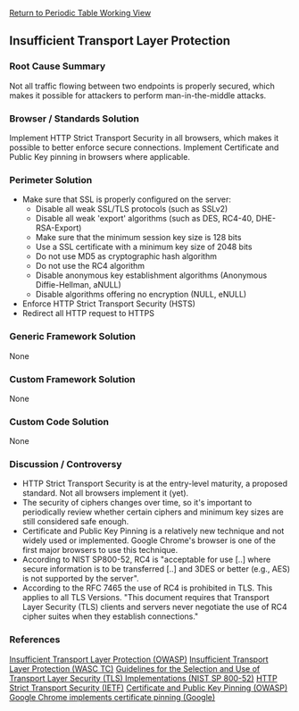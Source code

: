 [Return to Periodic Table Working
View](OWASP_Periodic_Table_of_Vulnerabilities#Periodic_Table_of_Vulnerabilities "wikilink")

## Insufficient Transport Layer Protection

### Root Cause Summary

Not all traffic flowing between two endpoints is properly secured, which
makes it possible for attackers to perform man-in-the-middle attacks.

### Browser / Standards Solution

Implement HTTP Strict Transport Security in all browsers, which makes it
possible to better enforce secure connections. Implement Certificate and
Public Key pinning in browsers where applicable.

### Perimeter Solution

  - Make sure that SSL is properly configured on the server:
      - Disable all weak SSL/TLS protocols (such as SSLv2)
      - Disable all weak 'export' algorithms (such as DES, RC4-40,
        DHE-RSA-Export)
      - Make sure that the minimum session key size is 128 bits
      - Use a SSL certificate with a minimum key size of 2048 bits
      - Do not use MD5 as cryptographic hash algorithm
      - Do not use the RC4 algorithm
      - Disable anonymous key establishment algorithms (Anonymous
        Diffie-Hellman, aNULL)
      - Disable algorithms offering no encryption (NULL, eNULL)
  - Enforce HTTP Strict Transport Security (HSTS)
  - Redirect all HTTP request to HTTPS

### Generic Framework Solution

None

### Custom Framework Solution

None

### Custom Code Solution

None

### Discussion / Controversy

  - HTTP Strict Transport Security is at the entry-level maturity, a
    proposed standard. Not all browsers implement it (yet).
  - The security of ciphers changes over time, so it's important to
    periodically review whether certain ciphers and minimum key sizes
    are still considered safe enough.
  - Certificate and Public Key Pinning is a relatively new technique and
    not widely used or implemented. Google Chrome's browser is one of
    the first major browsers to use this technique.
  - According to NIST SP800-52, RC4 is "acceptable for use \[..\] where
    secure information is to be transferred \[..\] and 3DES or better
    (e.g., AES) is not supported by the server".
  - According to the RFC 7465 the use of RC4 is prohibited in TLS. This
    applies to all TLS Versions. "This document requires that Transport
    Layer Security (TLS) clients and servers never negotiate the use of
    RC4 cipher suites when they establish connections."

### References

[Insufficient Transport Layer Protection
(OWASP)](https://www.owasp.org/index.php/Top_10_2010-A9-Insufficient_Transport_Layer_Protection)
[Insufficient Transport Layer Protection (WASC
TC)](http://projects.webappsec.org/w/page/13246945/Insufficient%20Transport%20Layer%20Protection)
[Guidelines for the Selection and Use of Transport Layer Security (TLS)
Implementations (NIST
SP 800-52)](http://csrc.nist.gov/publications/nistpubs/800-52/SP800-52.pdf)
[HTTP Strict Transport Security
(IETF)](http://tools.ietf.org/html/rfc6797)
[Certificate and Public Key Pinning
(OWASP)](https://www.owasp.org/index.php/Certificate_and_Public_Key_Pinning)
[Google Chrome implements certificate pinning
(Google)](http://blog.chromium.org/2011/06/new-chromium-security-features-june.html)